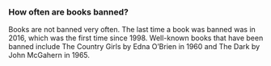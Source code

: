 ###  How often are books banned?

Books are not banned very often. The last time a book was banned was in 2016,
which was the first time since 1998. Well-known books that have been banned
include The Country Girls by Edna O’Brien in 1960 and The Dark by John
McGahern in 1965.
